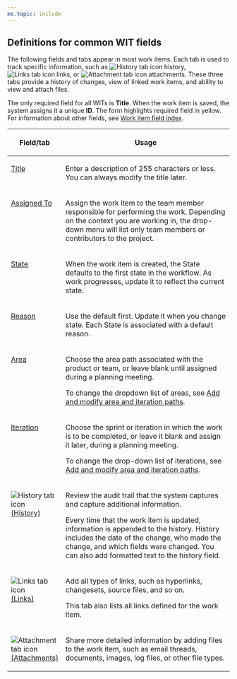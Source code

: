 ```yaml
---
ms.topic: include
---
```



## Definitions for common WIT fields  

<a id="definitions-in-common"></a>

The following fields and tabs appear in most work items. Each tab is used to track specific information, such as ![History tab icon](/azure/devops/boards/backlogs/_img/icon-history-tab-wi.png) history, ![Links tab icon](/azure/devops/boards/backlogs/_img/icon-links-tab-wi.png) links, or ![Attachment tab icon](/azure/devops/boards/backlogs/_img/icon-attachments-tab-wi.png) attachments. These three tabs provide a history of changes, view of linked work items, and ability to view and attach files.  

The only required field for all WITs is **Title**. When the work item is saved, the system assigns it a unique **ID**. The form highlights required field in yellow. For information about other fields, see [Work item field index](/azure/devops/boards/work-items/guidance/work-item-field).   

<table><thead>
<tr><th><p>Field/tab</p></th><th><p>Usage</p></th></tr></thead>
<tbody valign="top">
<tr>
    <td width="18%"><p><a href="/azure/devops/boards/queries/titles-ids-descriptions" data-raw-source="[Title](/azure/devops/boards/queries/titles-ids-descriptions)">Title</a> </p></td>
	<td><p>Enter a description of 255 characters or less. You can always modify the title later.</p></td></tr>
<tr>
    <td><p><a href="/azure/devops/boards/queries/query-by-workflow-changes" data-raw-source="[Assigned To](/azure/devops/boards/queries/query-by-workflow-changes)">Assigned To</a></p></td>
	<td><p>Assign the work item to the team member responsible for performing the work. Depending on the context you are working in, the drop-down menu will list only team members or contributors to the project.</p></td></tr>
<tr>
    <td><p><a href="/azure/devops/boards/queries/query-by-workflow-changes" data-raw-source="[State](/azure/devops/boards/queries/query-by-workflow-changes)">State</a></p></td>
	<td><p>When the work item is created, the State defaults to the first state in the workflow. As work progresses, update it to reflect the current state.</p></td></tr>
<tr>
    <td><p><a href="/azure/devops/boards/queries/query-by-workflow-changes" data-raw-source="[Reason](/azure/devops/boards/queries/query-by-workflow-changes)">Reason</a></p></td>
	<td><p>Use the default first. Update it when you change state. Each State is associated with a default reason.</p></td></tr>
<tr>
    <td><p><a href="/azure/devops/organizations/settings/set-area-paths" data-raw-source="[Area](/azure/devops/organizations/settings/set-area-paths)">Area</a></p></td>
    <td><p>Choose the area path associated with the product or team, or leave blank until assigned during a planning meeting.</p><p>To change the dropdown list of areas, see <a href="/azure/devops/organizations/settings/set-area-paths" data-raw-source="[Add and modify area and iteration paths](/azure/devops/organizations/settings/set-area-paths)">Add and modify area and iteration paths</a>.</p></td>
</tr>
<tr>
    <td><p><a href="/azure/devops/organizations/settings/set-area-paths" data-raw-source="[Iteration](/azure/devops/organizations/settings/set-area-paths)">Iteration</a></p></td>
    <td><p>Choose the sprint or iteration in which the work is to be completed, or leave it blank and assign it later, during a planning meeting.</p><p>To change the drop-down list of iterations, see <a href="/azure/devops/organizations/settings/set-area-paths" data-raw-source="[Add and modify area and iteration paths](/azure/devops/organizations/settings/set-area-paths)">Add and modify area and iteration paths</a>.</p></td>
</tr>
<tr>
    <td><p><img src="/azure/devops/boards/backlogs/_img/icon-history-tab-wi.png" alt="History tab icon"/><a href="/azure/devops/boards/queries/history-and-auditing" data-raw-source="[(History)](/azure/devops/boards/queries/history-and-auditing)">(History)</a></p></td>
	<td><p>Review the audit trail that the system captures and capture additional information.</p><p>Every time that the work item is updated, information is appended to the history. History includes the date of the change, who made the change, and which fields were changed. You can also add formatted text to the history field.</p></td></tr>
<tr>
    <td><p><img src="/azure/devops/boards/backlogs/_img/icon-links-tab-wi.png" alt="Links tab icon"/> <a href="/azure/devops/boards/queries/link-work-items-support-traceability" data-raw-source="[(Links)](/azure/devops/boards/queries/link-work-items-support-traceability)">(Links)</a></p></td>
	<td><p>Add all types of links, such as hyperlinks, changesets, source files, and so on.</p><p>This tab also lists all links defined for the work item.</p></td></tr>
<tr>
    <td><p><img src="/azure/devops/boards/backlogs/_img/icon-attachments-tab-wi.png" alt="Attachment tab icon"/><a href="/azure/devops/boards/queries/linking-attachments" data-raw-source="[(Attachments)](/azure/devops/boards/queries/linking-attachments)">(Attachments)</a> </p></td>
	<td><p>Share more detailed information by adding files to the work item, such as email threads, documents, images, log files, or other file types.</p></td></tr>
</tbody>
</table>



